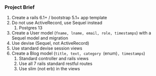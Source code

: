 ### Project Brief

1. Create a rails 6.1+ / bootstrap 5.1+ app template
1. Do not use ActiveRecord, use Sequel instead
   1. Postgres 13
1. Create a User model (`fname, lname, email, role, timestamps`) with a Sequel model and migration
1. Use devise (Sequel, not ActiveRecord)
1. Use standard devise session views
1. Create a Blog model (`title, text, category `(enum)`, timestamps`)
   1. Standard controller and rails views
   1. Use all 7 rails standard restful routes
   1. Use slim (not erb) in the views
